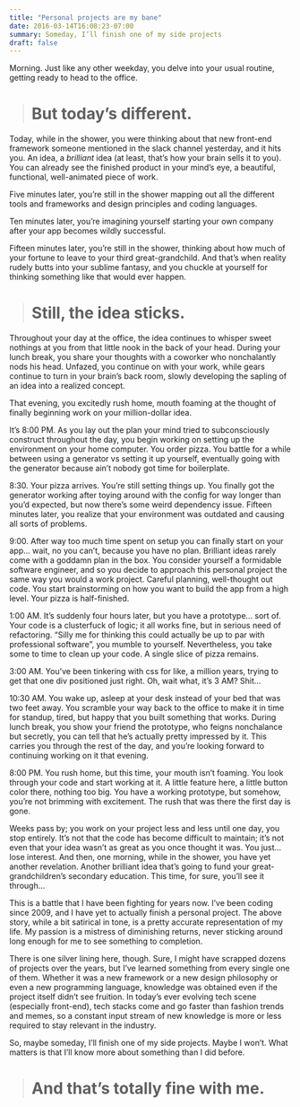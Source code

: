 ```yaml
---
title: "Personal projects are my bane"
date: 2016-03-14T16:08:23-07:00
summary: Someday, I’ll finish one of my side projects
draft: false
---
```


Morning. Just like any other weekday, you delve into your usual routine, getting ready to head to the office.

> # But today’s different.

Today, while in the shower, you were thinking about that new front-end framework someone mentioned in the slack channel yesterday, and it hits you. An idea, a *brilliant* idea (at least, that’s how your brain sells it to you). You can already see the finished product in your mind’s eye, a beautiful, functional, well-animated piece of work.

Five minutes later, you’re still in the shower mapping out all the different tools and frameworks and design principles and coding languages.

Ten minutes later, you’re imagining yourself starting your own company after your app becomes wildly successful.

Fifteen minutes later, you’re still in the shower, thinking about how much of your fortune to leave to your third great-grandchild. And that’s when reality rudely butts into your sublime fantasy, and you chuckle at yourself for thinking something like that would ever happen.
> # Still, the idea sticks.

Throughout your day at the office, the idea continues to whisper sweet nothings at you from that little nook in the back of your head. During your lunch break, you share your thoughts with a coworker who nonchalantly nods his head. Unfazed, you continue on with your work, while gears continue to turn in your brain’s back room, slowly developing the sapling of an idea into a realized concept.

That evening, you excitedly rush home, mouth foaming at the thought of finally beginning work on your million-dollar idea.

It’s 8:00 PM. As you lay out the plan your mind tried to subconsciously construct throughout the day, you begin working on setting up the environment on your home computer. You order pizza. You battle for a while between using a generator vs setting it up yourself, eventually going with the generator because ain’t nobody got time for boilerplate.

8:30. Your pizza arrives. You’re still setting things up. You finally got the generator working after toying around with the config for way longer than you’d expected, but now there’s some weird dependency issue. Fifteen minutes later, you realize that your environment was outdated and causing all sorts of problems.

9:00. After way too much time spent on setup you can finally start on your app… wait, no you can’t, because you have no plan. Brilliant ideas rarely come with a goddamn plan in the box. You consider yourself a formidable software engineer, and so you decide to approach this personal project the same way you would a work project. Careful planning, well-thought out code. You start brainstorming on how you want to build the app from a high level. Your pizza is half-finished.

1:00 AM. It’s suddenly four hours later, but you have a prototype… sort of. Your code is a clusterfuck of logic; it all works fine, but in serious need of refactoring. “Silly me for thinking this could actually be up to par with professional software”, you mumble to yourself. Nevertheless, you take some to time to clean up your code. A single slice of pizza remains.

3:00 AM. You’ve been tinkering with css for like, a million years, trying to get that one div positioned just right. Oh, wait what, it’s 3 AM? Shit…

10:30 AM. You wake up, asleep at your desk instead of your bed that was two feet away. You scramble your way back to the office to make it in time for standup, tired, but happy that you built something that works. During lunch break, you show your friend the prototype, who feigns nonchalance but secretly, you can tell that he’s actually pretty impressed by it. This carries you through the rest of the day, and you’re looking forward to continuing working on it that evening.

8:00 PM. You rush home, but this time, your mouth isn’t foaming. You look through your code and start working at it. A little feature here, a little button color there, nothing too big. You have a working prototype, but somehow, you’re not brimming with excitement. The rush that was there the first day is gone.

Weeks pass by; you work on your project less and less until one day, you stop entirely. It’s not that the code has become difficult to maintain; it’s not even that your idea wasn’t as great as you once thought it was. You just… lose interest. And then, one morning, while in the shower, you have yet another revelation. Another brilliant idea that’s going to fund your great-grandchildren’s secondary education. This time, for sure, you’ll see it through…

This is a battle that I have been fighting for years now. I’ve been coding since 2009, and I have yet to actually finish a personal project. The above story, while a bit satirical in tone, is a pretty accurate representation of my life. My passion is a mistress of diminishing returns, never sticking around long enough for me to see something to completion.

There is one silver lining here, though. Sure, I might have scrapped dozens of projects over the years, but I’ve learned something from every single one of them. Whether it was a new framework or a new design philosophy or even a new programming language, knowledge was obtained even if the project itself didn’t see fruition. In today’s ever evolving tech scene (especially front-end), tech stacks come and go faster than fashion trends and memes, so a constant input stream of new knowledge is more or less required to stay relevant in the industry.

So, maybe someday, I’ll finish one of my side projects. Maybe I won’t. What matters is that I’ll know more about something than I did before.
> # And that’s totally fine with me.
